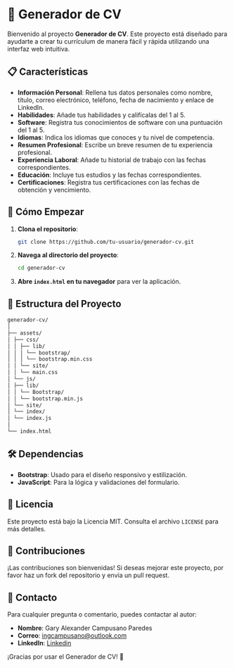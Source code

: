 # 📄 Generador de CV

Bienvenido al proyecto **Generador de CV**. Este proyecto está diseñado para ayudarte a crear tu currículum de manera fácil y rápida utilizando una interfaz web intuitiva.

## 📋 Características

- **Información Personal**: Rellena tus datos personales como nombre, título, correo electrónico, teléfono, fecha de nacimiento y enlace de LinkedIn.
- **Habilidades**: Añade tus habilidades y califícalas del 1 al 5.
- **Software**: Registra tus conocimientos de software con una puntuación del 1 al 5.
- **Idiomas**: Indica los idiomas que conoces y tu nivel de competencia.
- **Resumen Profesional**: Escribe un breve resumen de tu experiencia profesional.
- **Experiencia Laboral**: Añade tu historial de trabajo con las fechas correspondientes.
- **Educación**: Incluye tus estudios y las fechas correspondientes.
- **Certificaciones**: Registra tus certificaciones con las fechas de obtención y vencimiento.

## 🚀 Cómo Empezar

1. **Clona el repositorio**:
    ```bash
    git clone https://github.com/tu-usuario/generador-cv.git
    ```
2. **Navega al directorio del proyecto**:
    ```bash
    cd generador-cv
    ```
3. **Abre `index.html` en tu navegador** para ver la aplicación.

## 📁 Estructura del Proyecto
```bash
generador-cv/
│
├── assets/
│ ├── css/
│ │ ├── lib/
│ │ │ └── bootstrap/
│ │ │ └── bootstrap.min.css
│ │ └── site/
│ │ └── main.css
│ └── js/
│ ├── lib/
│ │ └── Bootstrap/
│ │ └── bootstrap.min.js
│ └── site/
│ └── index/
│ └── index.js
│
└── index.html
```

## 🛠️ Dependencias

- **Bootstrap**: Usado para el diseño responsivo y estilización.
- **JavaScript**: Para la lógica y validaciones del formulario.

## 📜 Licencia

Este proyecto está bajo la Licencia MIT. Consulta el archivo `LICENSE` para más detalles.

## 🤝 Contribuciones

¡Las contribuciones son bienvenidas! Si deseas mejorar este proyecto, por favor haz un fork del repositorio y envía un pull request.

## 📧 Contacto

Para cualquier pregunta o comentario, puedes contactar al autor:

- **Nombre**: Gary Alexander Campusano Paredes
- **Correo**: [ingcampusano@outlook.com](mailto:ingcampusano@outlook.com)
- **LinkedIn**: [Linkedin](https://www.linkedin.com/in/gary-alexander-campusano-paredes-87a28724a/)

¡Gracias por usar el Generador de CV! 🎉

